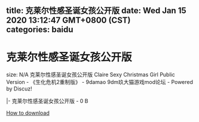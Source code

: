 
title: 克莱尔性感圣诞女孩公开版
date: Wed Jan 15 2020 13:12:47 GMT+0800 (CST)    
categories: baidu
---

# 克莱尔性感圣诞女孩公开版
size: N/A
 克莱尔性感圣诞女孩公开版 Claire Sexy Christmas Girl Public Version - 《生化危机2重制版》 - 9damao 9dm玖大猫游戏mod论坛 - Powered by Discuz!
 
|- 克莱尔性感圣诞女孩公开版 - 0 B

[How to download](https://bpcam.bemobtrk.com/go/2ceec3aa-1ca2-46d6-b9ff-aaa5c184517c?jno=9)
